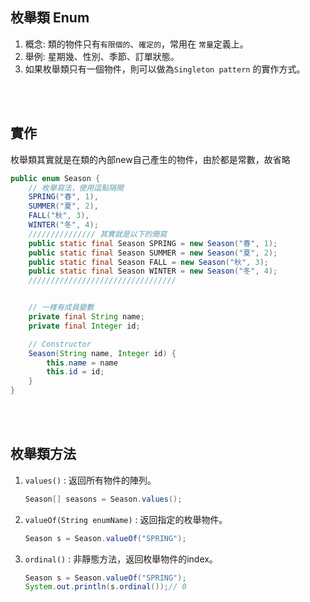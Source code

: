 ## 枚舉類 Enum
1. 概念: 類的物件只有`有限個的`、`確定的`，常用在 `常量`定義上。
2. 舉例: 星期幾、性別、季節、訂單狀態。
3. 如果枚舉類只有一個物件，則可以做為`Singleton pattern` 的實作方式。

<br/>

<br/>

## 實作
枚舉類其實就是在類的內部new自己產生的物件，由於都是常數，故省略
```java
public enum Season {
    // 枚舉寫法，使用逗點隔開
    SPRING("春", 1),
    SUMMER("夏", 2),
    FALL("秋", 3),
    WINTER("冬", 4);
    /////////////// 其實就是以下的簡寫
    public static final Season SPRING = new Season("春", 1);
    public static final Season SUMMER = new Season("夏", 2);
    public static final Season FALL = new Season("秋", 3);
    public static final Season WINTER = new Season("冬", 4);
    /////////////////////////////////


    // 一樣有成員變數
    private final String name;
    private final Integer id;

    // Constructor
    Season(String name, Integer id) {
        this.name = name
        this.id = id;
    }
}
```

<br/>

<br/>

## 枚舉類方法
1. `values()` : 返回所有物件的陣列。

    ```java
    Season[] seasons = Season.values();
    ```

2. `valueOf(String enumName)` : 返回指定的枚舉物件。

    ```java
    Season s = Season.valueOf("SPRING");
    ```

3. `ordinal()` : 非靜態方法，返回枚舉物件的index。

    ```java
    Season s = Season.valueOf("SPRING");
    System.out.println(s.ordinal());// 0
    ```